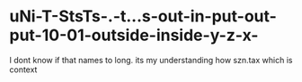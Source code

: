 # uNi-T-StsTs-.-t...s-out-in-put-out-put-10-01-outside-inside-y-z-x-
I dont know if that names to long. its my understanding how szn.tax which is context
